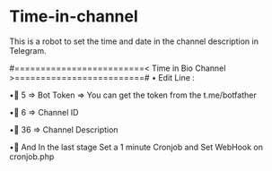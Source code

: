 # Time-in-channel
This is a robot to set the time and date in the channel description in Telegram.

#=========================< Time in Bio Channel >=========================#
• Edit Line :

•📌 5 => Bot Token => You can get the token from the t.me/botfather

•📌 6 => Channel ID

•📌 36 => Channel Description 

•📌 And In the last stage Set a 1 minute Cronjob and Set WebHook on cronjob.php
